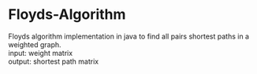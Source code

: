 # Floyds-Algorithm
 Floyds algorithm implementation in java to find all pairs shortest paths in a weighted graph.
<br/>
input: weight matrix
<br/>
output: shortest path matrix
